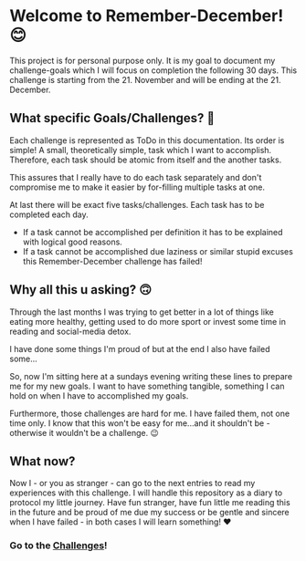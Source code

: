 # Welcome to Remember-December! 😊

This project is for personal purpose only. It is my goal to document my challenge-goals which I will focus on
completion the following 30 days. This challenge is starting from the 21. November and will be ending at the 21. December.

## What specific Goals/Challenges? 💪

Each challenge is represented as ToDo in this documentation. Its order is simple! A small, theoretically simple, task
which I want to accomplish. Therefore, each task should be atomic from itself and the another tasks.

This assures that I really have to do each task separately and don't compromise me to make it easier by for-filling
multiple tasks at one.

At last there will be exact five tasks/challenges. Each task has to be completed each day.

- If a task cannot be accomplished per definition it has to be explained with logical good reasons.
- If a task cannot be accomplished due laziness or similar stupid excuses this Remember-December challenge has failed!

## Why all this u asking? 🙃

Through the last months I was trying to get better in a lot of things like eating more healthy, getting used to do more
sport or invest some time in reading and social-media detox.

I have done some things I'm proud of but at the end I also have failed some...

So, now I'm sitting here at a sundays evening writing these lines to prepare me for my new goals. I want to have
something tangible, something I can hold on when I have to accomplished my goals.

Furthermore, those challenges are hard for me. I have failed them, not one time only. I know that this won't be easy for
me...and it shouldn't be - otherwise it wouldn't be a challenge. 😉

## What now?

Now I - or you as stranger - can go to the next entries to read my experiences with this challenge. I will handle this
repository as a diary to protocol my little journey. Have fun stranger, have fun little me reading this in the future
and be proud of me due my success or be gentle and sincere when I have failed - in both cases I will learn something! ❤️

### Go to the [Challenges](./the-challenges.md)!
